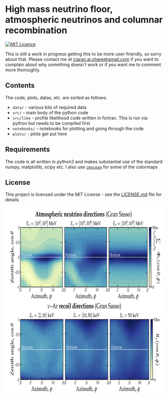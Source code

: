 # High mass neutrino floor, atmospheric neutrinos and columnar recombination

[//]:[![DOI](https://zenodo.org/badge/156694427.svg)](https://zenodo.org/badge/latestdoi/156694427)
[//]:[![arXiv](https://img.shields.io/badge/arXiv-1909.04684-B31B1B.svg)](https://arxiv.org/abs/1909.04684)
[![MIT Licence](https://badges.frapsoft.com/os/mit/mit.svg?v=103)](https://opensource.org/licenses/mit-license.php)

This is still a work in progress getting this to be more user-friendly, so sorry about that. 
Please contact me at ciaran.aj.ohare@gmail.com if you want to complain about why something doesn't work or if you want me to comment more thoroughly.

## Contents

The code, plots, datas, etc. are sorted as follows:

* `data/` - various bits of required data
* `src/` - main body of the python code
* `src/like` - profile likelihood code written in fortran. This is run via python but needs to be compiled first
* `notebooks/` - notebooks for plotting and going through the code
* `plots/` - plots get put here

## Requirements

The code is all written in python3 and makes substantial use of the standard numpy, matplotlib, scipy etc. I also use [`cmocean`](https://matplotlib.org/cmocean/) for some of the colormaps

## License

This project is licensed under the MIT License - see the [LICENSE.md](LICENSE.md) file for details


<img src="plots/plots_png/hig.png" width="800" height="600">
